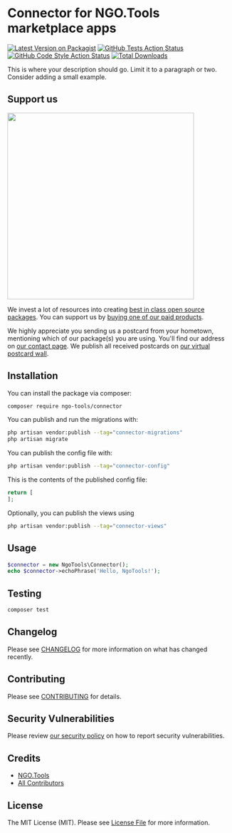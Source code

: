 # Connector for NGO.Tools marketplace apps

[![Latest Version on Packagist](https://img.shields.io/packagist/v/ngo-tools/connector.svg?style=flat-square)](https://packagist.org/packages/ngo-tools/connector)
[![GitHub Tests Action Status](https://img.shields.io/github/actions/workflow/status/ngo-tools/connector/run-tests.yml?branch=main&label=tests&style=flat-square)](https://github.com/ngo-tools/connector/actions?query=workflow%3Arun-tests+branch%3Amain)
[![GitHub Code Style Action Status](https://img.shields.io/github/actions/workflow/status/ngo-tools/connector/fix-php-code-style-issues.yml?branch=main&label=code%20style&style=flat-square)](https://github.com/ngo-tools/connector/actions?query=workflow%3A"Fix+PHP+code+style+issues"+branch%3Amain)
[![Total Downloads](https://img.shields.io/packagist/dt/ngo-tools/connector.svg?style=flat-square)](https://packagist.org/packages/ngo-tools/connector)

This is where your description should go. Limit it to a paragraph or two. Consider adding a small example.

## Support us

[<img src="https://github-ads.s3.eu-central-1.amazonaws.com/connector.jpg?t=1" width="419px" />](https://spatie.be/github-ad-click/connector)

We invest a lot of resources into creating [best in class open source packages](https://spatie.be/open-source). You can support us by [buying one of our paid products](https://spatie.be/open-source/support-us).

We highly appreciate you sending us a postcard from your hometown, mentioning which of our package(s) you are using. You'll find our address on [our contact page](https://spatie.be/about-us). We publish all received postcards on [our virtual postcard wall](https://spatie.be/open-source/postcards).

## Installation

You can install the package via composer:

```bash
composer require ngo-tools/connector
```

You can publish and run the migrations with:

```bash
php artisan vendor:publish --tag="connector-migrations"
php artisan migrate
```

You can publish the config file with:

```bash
php artisan vendor:publish --tag="connector-config"
```

This is the contents of the published config file:

```php
return [
];
```

Optionally, you can publish the views using

```bash
php artisan vendor:publish --tag="connector-views"
```

## Usage

```php
$connector = new NgoTools\Connector();
echo $connector->echoPhrase('Hello, NgoTools!');
```

## Testing

```bash
composer test
```

## Changelog

Please see [CHANGELOG](CHANGELOG.md) for more information on what has changed recently.

## Contributing

Please see [CONTRIBUTING](CONTRIBUTING.md) for details.

## Security Vulnerabilities

Please review [our security policy](../../security/policy) on how to report security vulnerabilities.

## Credits

- [NGO.Tools](https://github.com/ngo-tools)
- [All Contributors](../../contributors)

## License

The MIT License (MIT). Please see [License File](LICENSE.md) for more information.
